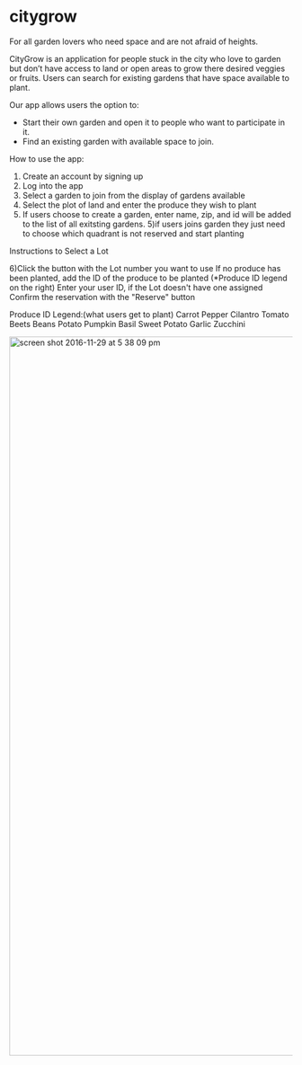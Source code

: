 # citygrow
For all garden lovers who need space and are not afraid of heights.


CityGrow is an application for people stuck in the city who love to garden but don’t have access to land or open areas to grow there desired veggies or fruits. 
Users can search for existing gardens that have space available to plant.

Our app allows users the option to:
- Start their own garden and open it to people who want to participate in it.
- Find an existing garden with available space to join.


How to use the app:
  1) Create an account by signing up 
  2) Log into the app
  3) Select a garden to join from the display of gardens available
  4) Select the plot of land and enter the produce they wish to plant
  5) If users choose to create a garden,
  enter name, zip, and id will be added to the list of all exitsting gardens.
  5)if users joins garden they just need to choose which quadrant is not reserved and start planting

Instructions to Select a Lot

  6)Click the button with the Lot number you want to use
  If no produce has been planted, add the ID of the produce to be planted (*Produce ID legend on the right)
  Enter your user ID, if the Lot doesn't have one assigned
  Confirm the reservation with the "Reserve" button


Produce ID Legend:(what users get to plant)
      Carrot
      Pepper
      Cilantro
      Tomato
      Beets
      Beans
      Potato
      Pumpkin
      Basil
      Sweet Potato
      Garlic
      Zucchini



<img width="1280" alt="screen shot 2016-11-29 at 5 38 09 pm" src="https://cloud.githubusercontent.com/assets/15161095/20732126/3e842f82-b65b-11e6-8598-844bd583104b.png">
